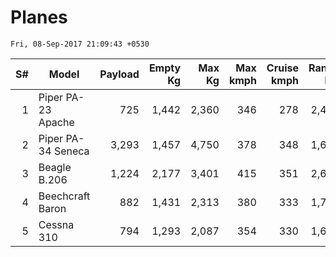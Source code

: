 # Planes
`Fri, 08-Sep-2017 21:09:43 +0530`

| S#  |       Model        | Payload | Empty Kg | Max Kg | Max kmph | Cruise kmph | Range km | Ceiling k-ft |
| ---:| ------------------ | -------:| --------:| ------:| --------:| -----------:| --------:| -----------:|
|   1 | Piper PA-23 Apache |     725 |    1,442 |  2,360 |      346 |         278 |    2,445 |          19 |
|   2 | Piper PA-34 Seneca |   3,293 |    1,457 |  4,750 |      378 |         348 |    1,611 |          25 |
|   3 | Beagle B.206       |   1,224 |    2,177 |  3,401 |      415 |         351 |    2,608 |          27 |
|   4 | Beechcraft Baron   |     882 |    1,431 |  2,313 |      380 |         333 |    1,746 |          19 |
|   5 | Cessna 310         |     794 |    1,293 |  2,087 |      354 |         330 |    1,609 |          20 |
